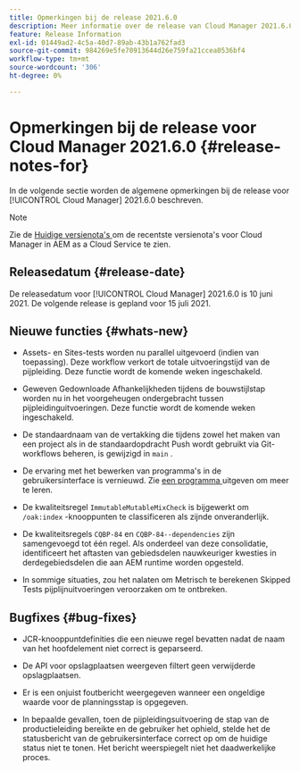 ```yaml
---
title: Opmerkingen bij de release 2021.6.0
description: Meer informatie over de release van Cloud Manager 2021.6.0.
feature: Release Information
exl-id: 01449ad2-4c5a-40d7-89ab-43b1a762fad3
source-git-commit: 984269e5fe70913644d26e759fa21ccea0536bf4
workflow-type: tm+mt
source-wordcount: '306'
ht-degree: 0%

---
```


# Opmerkingen bij de release voor Cloud Manager 2021.6.0 {#release-notes-for}

In de volgende sectie worden de algemene opmerkingen bij de release voor [!UICONTROL Cloud Manager] 2021.6.0 beschreven.

>[!NOTE]
>Zie de [ Huidige versienota&#39;s ](https://experienceleague.adobe.com/en/docs/experience-manager-cloud-service/content/release-notes/cloud-manager/current#getting-access) om de recentste versienota&#39;s voor Cloud Manager in AEM as a Cloud Service te zien.

## Releasedatum {#release-date}

De releasedatum voor [!UICONTROL Cloud Manager] 2021.6.0 is 10 juni 2021.
De volgende release is gepland voor 15 juli 2021.

## Nieuwe functies {#whats-new}

* Assets- en Sites-tests worden nu parallel uitgevoerd (indien van toepassing). Deze workflow verkort de totale uitvoeringstijd van de pijpleiding. Deze functie wordt de komende weken ingeschakeld.

* Geweven Gedownloade Afhankelijkheden tijdens de bouwstijlstap worden nu in het voorgeheugen ondergebracht tussen pijpleidinguitvoeringen. Deze functie wordt de komende weken ingeschakeld.

* De standaardnaam van de vertakking die tijdens zowel het maken van een project als in de standaardopdracht Push wordt gebruikt via Git-workflows beheren, is gewijzigd in `main` .

* De ervaring met het bewerken van programma&#39;s in de gebruikersinterface is vernieuwd. Zie [ een programma ](/help/getting-started/program-setup.md#editing-program) uitgeven om meer te leren.

* De kwaliteitsregel `ImmutableMutableMixCheck` is bijgewerkt om `/oak:index` -knooppunten te classificeren als zijnde onveranderlijk.

* De kwaliteitsregels `CQBP-84` en `CQBP-84--dependencies` zijn samengevoegd tot één regel. Als onderdeel van deze consolidatie, identificeert het aftasten van gebiedsdelen nauwkeuriger kwesties in derdegebiedsdelen die aan AEM runtime worden opgesteld.

* In sommige situaties, zou het nalaten om Metrisch te berekenen Skipped Tests pijplijnuitvoeringen veroorzaken om te ontbreken.

## Bugfixes {#bug-fixes}

* JCR-knooppuntdefinities die een nieuwe regel bevatten nadat de naam van het hoofdelement niet correct is geparseerd.

* De API voor opslagplaatsen weergeven filtert geen verwijderde opslagplaatsen.

* Er is een onjuist foutbericht weergegeven wanneer een ongeldige waarde voor de planningsstap is opgegeven.

* In bepaalde gevallen, toen de pijpleidingsuitvoering de stap van de productieleiding bereikte en de gebruiker het ophield, stelde het de statusbericht van de gebruikersinterface correct op om de huidige status niet te tonen. Het bericht weerspiegelt niet het daadwerkelijke proces.

